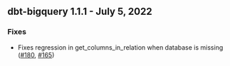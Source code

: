 ## dbt-bigquery 1.1.1 - July 5, 2022

### Fixes
- Fixes regression in get_columns_in_relation when database is missing ([#180](https://github.com/dbt-labs/dbt-bigquery/issues/180), [#165](https://github.com/dbt-labs/dbt-bigquery/pull/165))
